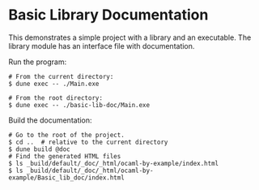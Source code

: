 # Basic Library Documentation

This demonstrates a simple project with a library and an executable. The
library module has an interface file with documentation.

Run the program:
```
# From the current directory:
$ dune exec -- ./Main.exe

# From the root directory:
$ dune exec -- ./basic-lib-doc/Main.exe
```

Build the documentation:
```
# Go to the root of the project.
$ cd ..  # relative to the current directory
$ dune build @doc
# Find the generated HTML files
$ ls _build/default/_doc/_html/ocaml-by-example/index.html
$ ls _build/default/_doc/_html/ocaml-by-example/Basic_lib_doc/index.html
```
